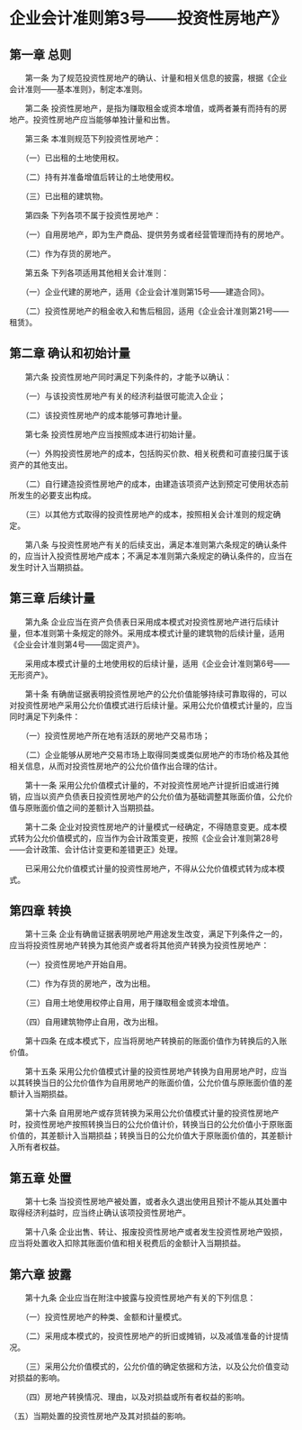 # 企业会计准则第3号——投资性房地产》

## 第一章 总则

　　第一条 为了规范投资性房地产的确认、计量和相关信息的披露，根据《企业会计准则——基本准则》，制定本准则。

　　第二条 投资性房地产，是指为赚取租金或资本增值，或两者兼有而持有的房地产。投资性房地产应当能够单独计量和出售。

　　第三条 本准则规范下列投资性房地产：

　　（一）已出租的土地使用权。

　　（二）持有并准备增值后转让的土地使用权。

　　（三）已出租的建筑物。

　　第四条 下列各项不属于投资性房地产：

　　（一）自用房地产，即为生产商品、提供劳务或者经营管理而持有的房地产。

　　（二）作为存货的房地产。

　　第五条 下列各项适用其他相关会计准则：

　　（一）企业代建的房地产，适用《企业会计准则第15号——建造合同》。

　　（二）投资性房地产的租金收入和售后租回，适用《企业会计准则第21号——租赁》。

## 第二章 确认和初始计量

　　第六条 投资性房地产同时满足下列条件的，才能予以确认：

　　（一）与该投资性房地产有关的经济利益很可能流入企业；

　　（二）该投资性房地产的成本能够可靠地计量。

　　第七条 投资性房地产应当按照成本进行初始计量。

　　（一）外购投资性房地产的成本，包括购买价款、相关税费和可直接归属于该资产的其他支出。

　　（二）自行建造投资性房地产的成本，由建造该项资产达到预定可使用状态前所发生的必要支出构成。

　　（三）以其他方式取得的投资性房地产的成本，按照相关会计准则的规定确定。

　　第八条 与投资性房地产有关的后续支出，满足本准则第六条规定的确认条件的，应当计入投资性房地产成本；不满足本准则第六条规定的确认条件的，应当在发生时计入当期损益。

## 第三章 后续计量

　　第九条 企业应当在资产负债表日采用成本模式对投资性房地产进行后续计量，但本准则第十条规定的除外。采用成本模式计量的建筑物的后续计量，适用《企业会计准则第4号——固定资产》。

　　采用成本模式计量的土地使用权的后续计量，适用《企业会计准则第6号——无形资产》。

　　第十条 有确凿证据表明投资性房地产的公允价值能够持续可靠取得的，可以对投资性房地产采用公允价值模式进行后续计量。采用公允价值模式计量的，应当同时满足下列条件：

　　（一）投资性房地产所在地有活跃的房地产交易市场；

　　（二）企业能够从房地产交易市场上取得同类或类似房地产的市场价格及其他相关信息，从而对投资性房地产的公允价值作出合理的估计。

　　第十一条 采用公允价值模式计量的，不对投资性房地产计提折旧或进行摊销，应当以资产负债表日投资性房地产的公允价值为基础调整其账面价值，公允价值与原账面价值之间的差额计入当期损益。

　　第十二条 企业对投资性房地产的计量模式一经确定，不得随意变更。成本模式转为公允价值模式的，应当作为会计政策变更，按照《企业会计准则第28号——会计政策、会计估计变更和差错更正》处理。

　　已采用公允价值模式计量的投资性房地产，不得从公允价值模式转为成本模式。

## 第四章 转换

　　第十三条 企业有确凿证据表明房地产用途发生改变，满足下列条件之一的，应当将投资性房地产转换为其他资产或者将其他资产转换为投资性房地产：

　　（一）投资性房地产开始自用。

　　（二）作为存货的房地产，改为出租。

　　（三）自用土地使用权停止自用，用于赚取租金或资本增值。

　　（四）自用建筑物停止自用，改为出租。

　　第十四条 在成本模式下，应当将房地产转换前的账面价值作为转换后的入账价值。

　　第十五条 采用公允价值模式计量的投资性房地产转换为自用房地产时，应当以其转换当日的公允价值作为自用房地产的账面价值，公允价值与原账面价值的差额计入当期损益。

　　第十六条 自用房地产或存货转换为采用公允价值模式计量的投资性房地产时，投资性房地产按照转换当日的公允价值计价，转换当日的公允价值小于原账面价值的，其差额计入当期损益；转换当日的公允价值大于原账面价值的，其差额计入所有者权益。

## 第五章 处置

　　第十七条 当投资性房地产被处置，或者永久退出使用且预计不能从其处置中取得经济利益时，应当终止确认该项投资性房地产。

　　第十八条 企业出售、转让、报废投资性房地产或者发生投资性房地产毁损，应当将处置收入扣除其账面价值和相关税费后的金额计入当期损益。

## 第六章 披露

　　第十九条 企业应当在附注中披露与投资性房地产有关的下列信息：

　　（一）投资性房地产的种类、金额和计量模式。

　　（二）采用成本模式的，投资性房地产的折旧或摊销，以及减值准备的计提情况。

　　（三）采用公允价值模式的，公允价值的确定依据和方法，以及公允价值变动对损益的影响。

　　（四）房地产转换情况、理由，以及对损益或所有者权益的影响。

（五）当期处置的投资性房地产及其对损益的影响。